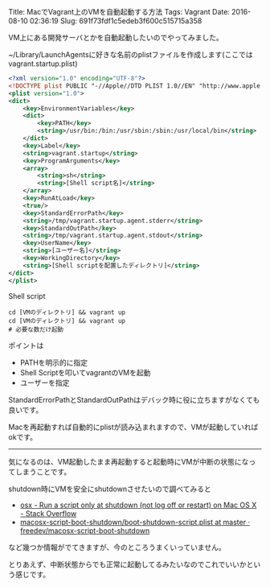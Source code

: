 Title: MacでVagrant上のVMを自動起動する方法
Tags: Vagrant
Date: 2016-08-10 02:36:19
Slug: 691f73fdf1c5edeb3f600c515715a358

VM上にある開発サーバとかを自動起動したいのでやってみました。

~/Library/LaunchAgentsに好きな名前のplistファイルを作成します(ここではvagrant.startup.plist)

```xml
<?xml version="1.0" encoding="UTF-8"?>
<!DOCTYPE plist PUBLIC "-//Apple//DTD PLIST 1.0//EN" "http://www.apple.com/DTDs/PropertyList-1.0.dtd">
<plist version="1.0">
<dict>
	<key>EnvironmentVariables</key>
	<dict>
		<key>PATH</key>
		<string>/usr/bin:/bin:/usr/sbin:/sbin:/usr/local/bin</string>
	</dict>
	<key>Label</key>
	<string>vagrant.startup</string>
	<key>ProgramArguments</key>
	<array>
		<string>sh</string>
		<string>[Shell script名]</string>
	</array>
	<key>RunAtLoad</key>
	<true/>
	<key>StandardErrorPath</key>
	<string>/tmp/vagrant.startup.agent.stderr</string>
	<key>StandardOutPath</key>
	<string>/tmp/vagrant.startup.agent.stdout</string>
	<key>UserName</key>
	<string>[ユーザー名]</string>
	<key>WorkingDirectory</key>
	<string>[Shell scriptを配置したディレクトリ]</string>
</dict>
</plist>
```

Shell script

```shell
cd [VMのディレクトリ] && vagrant up
cd [VMのディレクトリ] && vagrant up
# 必要な数だけ起動
```

ポイントは

- PATHを明示的に指定
- Shell Scriptを叩いてvagrantのVMを起動
- ユーザーを指定

StandardErrorPathとStandardOutPathはデバック時に役に立ちますがなくても良いです。

Macを再起動すれば自動的にplistが読み込まれますので、VMが起動していればokです。

---

気になるのは、VM起動したまま再起動すると起動時にVMが中断の状態になってしまうことです。

shutdown時にVMを安全にshutdownさせたいので調べてみると

- [osx - Run a script only at shutdown (not log off or restart) on Mac OS X - Stack Overflow](http://stackoverflow.com/questions/24200924/run-a-script-only-at-shutdown-not-log-off-or-restart-on-mac-os-x "osx - Run a script only at shutdown (not log off or restart) on Mac OS X - Stack Overflow")
- [macosx-script-boot-shutdown/boot-shutdown-script.plist at master · freedev/macosx-script-boot-shutdown](https://github.com/freedev/macosx-script-boot-shutdown/blob/master/boot-shutdown-script.plist "macosx-script-boot-shutdown/boot-shutdown-script.plist at master · freedev/macosx-script-boot-shutdown")

など幾つか情報がでてきますが、今のところうまくいっていません。

とりあえず、中断状態からでも正常に起動してるみたいなのでこれでいいかという感じです。
